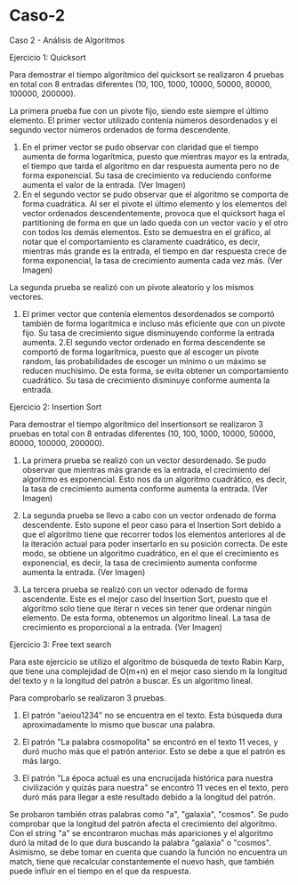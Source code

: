 # Caso-2
Caso 2 - Análisis de Algoritmos

Ejercicio 1: Quicksort

Para demostrar el tiempo algorítmico del quicksort se realizaron 4 pruebas en total con 8 entradas
diferentes (10, 100, 1000, 10000, 50000, 80000, 100000, 200000).

La primera prueba fue con un pivote fijo, siendo este siempre el último elemento. El primer vector
utilizado contenía números desordenados y el segundo vector números ordenados de forma descendente.
1. En el primer vector se pudo observar con claridad que el tiempo aumenta de forma logarítmica, puesto
que mientras mayor es la entrada, el tiempo que tarda el algoritmo en dar respuesta aumenta pero no
de forma exponencial. Su tasa de crecimiento va reduciendo conforme aumenta el valor de la entrada.
(Ver Imagen)
2. En el segundo vector se pudo observar que el algoritmo se comporta de forma cuadrática. Al ser el
pivote el último elemento y los elementos del vector ordenados descendentemente, provoca que el quicksort
haga el partitioning de forma en que un lado queda con un vector vacío y el otro con todos los demás elementos.
Esto se demuestra en el gráfico, al notar que el comportamiento es claramente cuadrático, es decir, mientras
más grande es la entrada, el tiempo en dar respuesta crece de forma exponencial, la tasa de crecimiento
aumenta cada vez más. (Ver Imagen)

La segunda prueba se realizó con un pivote aleatorio y los mismos vectores.
1. El primer vector que contenía elementos desordenados se comportó también de forma logarítmica e
incluso más eficiente que con un pivote fijo. Su tasa de crecimiento sigue disminuyendo conforme la 
entrada aumenta.
2.El segundo vector ordenado en forma descendente se comportó de forma logarítmica, puesto que al escoger 
un pivote random, las probabilidades de escoger un mínimo o un máximo se reducen muchísimo. De esta
forma, se evita obtener un comportamiento cuadrático. Su tasa de crecimiento disminuye conforme
aumenta la entrada.


Ejercicio 2: Insertion Sort

Para demostrar el tiempo algorítmico del insertionsort se realizaron 3 pruebas en total con 8 entradas
diferentes (10, 100, 1000, 10000, 50000, 80000, 100000, 200000).

1. La primera prueba se realizó con un vector desordenado. Se pudo observar que mientras más grande
es la entrada, el crecimiento del algoritmo es exponencial. Esto nos da un algoritmo cuadrático, es decir,
la tasa de crecimiento aumenta conforme aumenta la entrada. (Ver Imagen)

2. La segunda prueba se llevo a cabo con un vector ordenado de forma descendente. Esto supone
el peor caso para el Insertion Sort debido a que el algoritmo tiene que recorrer todos los elementos anteriores
al de la iteración actual para poder insertarlo en su posición correcta. De este modo, se obtiene un algoritmo
cuadrático, en el que el crecimiento es exponencial, es decir, la tasa de crecimiento aumenta conforme aumenta la entrada. (Ver Imagen)

3. La tercera prueba se realizó con un vector odenado de forma ascendente. Este es el mejor caso
del Insertion Sort, puesto que el algoritmo solo tiene que iterar n veces sin tener que ordenar ningún elemento.
De esta forma, obtenemos un algoritmo lineal. La tasa de crecimiento es proporcional a la entrada. (Ver Imagen)


Ejercicio 3: Free text search

Para este ejercicio se utilizo el algoritmo de búsqueda de texto Rabin Karp, que tiene una complejidad
de O(m+n) en el mejor caso siendo m la longitud del texto y n la longitud del patrón a buscar.
Es un algoritmo lineal.

Para comprobarlo se realizaron 3 pruebas. 

1. El patrón "aeiou1234" no se encuentra en el texto. Esta búsqueda dura aproximadamente lo mismo
que buscar una palabra. 

2. El patrón "La palabra cosmopolita" se encontró en el texto 11 veces, y duró mucho más que el patrón anterior. 
Esto se debe a que el patrón es más largo.

3. El patrón "La época actual es una encrucijada histórica para nuestra civilización y quizás para nuestra"
se encontró 11 veces en el texto, pero duró más para llegar a este resultado debido a la 
longitud del patrón.

Se probaron también otras palabras como "a", "galaxia", "cosmos". Se pudo comprobar que la longitud
del patrón afecta el crecimiento del algoritmo. Con el string "a" se encontraron muchas más apariciones
y el algoritmo duró la mitad de lo que dura buscando la palabra "galaxia" o "cosmos". Asimismo, se debe
tomar en cuenta que cuando la función no encuentra un match, tiene que recalcular constantemente el
nuevo hash, que también puede influir en el tiempo en el que da respuesta.